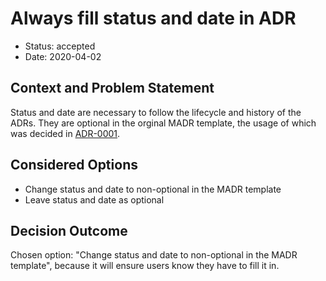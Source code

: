 # Always fill status and date in ADR

* Status: accepted
* Date: 2020-04-02

## Context and Problem Statement

Status and date are necessary to follow the lifecycle and history of the ADRs. They are
optional in the orginal MADR template, the usage of which was decided in
[ADR-0001](0001-use-markdown-architectural-decision-records.md).

## Considered Options

* Change status and date to non-optional in the MADR template
* Leave status and date as optional

## Decision Outcome

Chosen option: "Change status and date to non-optional in the MADR template", because
it will ensure users know they have to fill it in.
